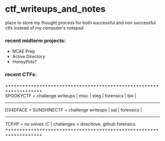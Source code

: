 # ctf_writeups_and_notes #
place to store my thought process for both successful and non successful ctfs instead of my computer's notepad <br>

### __recent midterm projects:__ ###
* NCAE Prep
* Active Directory
* HoneyPots?
### __recent CTFs:__ ###

+++++++++++++++++++++++++++++++++++++++++++++++++++++++++++++++++++<br>
SPOOKYCTF   = challenge writeups | misc | steg | forensics | bin  |
___________________________________________________________________
D34DFACE + SUNSHINECTF = challenge writeups |  sql  |  forensics  |
___________________________________________________________________
TCP/IP   = no solves :C | challenges = directlove, github forensics
+++++++++++++++++++++++++++++++++++++++++++++++++++++++++++++++++++<br>
